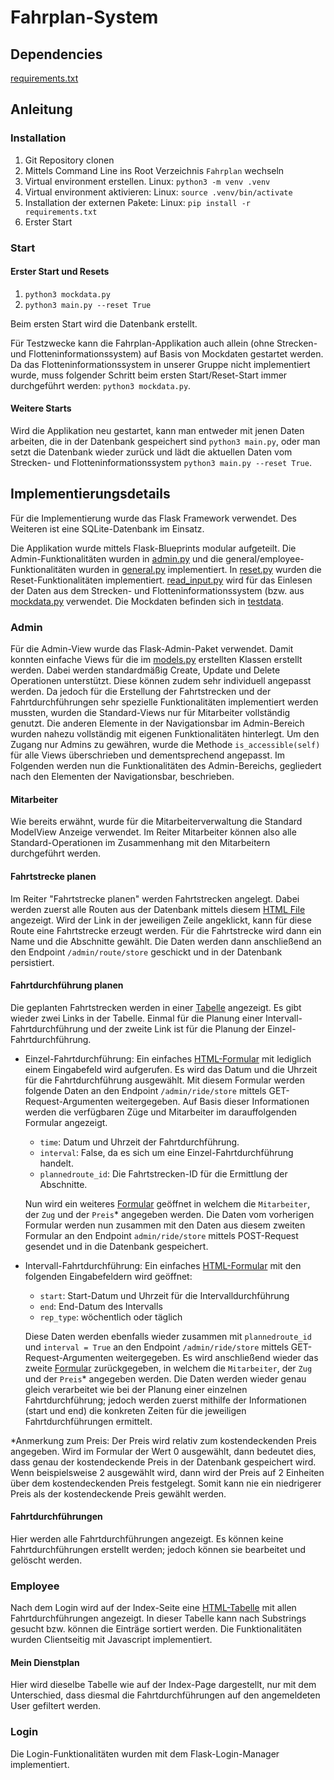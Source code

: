 # Fahrplan-System

## Dependencies

[requirements.txt](./requirements.txt)

## Anleitung

### Installation
1. Git Repository clonen
2. Mittels Command Line ins Root Verzeichnis `Fahrplan` wechseln
3. Virtual environment erstellen. Linux: `python3 -m venv .venv`
4. Virtual environment aktivieren: Linux: `source .venv/bin/activate`
5. Installation der externen Pakete: Linux: `pip install -r requirements.txt`
6. Erster Start

### Start
#### Erster Start und Resets
1. `python3 mockdata.py`
2. `python3 main.py --reset True`

Beim ersten Start wird die Datenbank erstellt. 

Für Testzwecke kann die Fahrplan-Applikation auch allein (ohne Strecken- und Flotteninformationssystem) auf Basis von 
Mockdaten gestartet werden. Da das Flotteninformationssystem in unserer Gruppe nicht implementiert wurde, muss 
folgender Schritt beim ersten Start/Reset-Start immer durchgeführt werden: `python3 mockdata.py`.

#### Weitere Starts
Wird die Applikation neu gestartet, kann man entweder mit jenen Daten arbeiten, die in der Datenbank
gespeichert sind `python3 main.py`, oder man setzt die Datenbank wieder zurück und lädt die aktuellen Daten vom 
Strecken- und Flotteninformationssystem `python3 main.py --reset True`.

## Implementierungsdetails
Für die Implementierung wurde das Flask Framework verwendet. Des Weiteren ist eine SQLite-Datenbank im Einsatz.

Die Applikation wurde mittels Flask-Blueprints modular aufgeteilt. Die Admin-Funktionalitäten wurden in 
[admin.py](admin.py) und die general/employee-Funktionalitäten wurden in [general.py](general.py) implementiert.
In [reset.py](reset.py) wurden die Reset-Funktionalitäten implementiert. [read_input.py](read_input.py) wird für
das Einlesen der Daten aus dem Strecken- und Flotteninformationssystem (bzw. aus [mockdata.py](mockdata.py) verwendet. 
Die Mockdaten befinden sich in [testdata](testdata). 

### Admin
Für die Admin-View wurde das Flask-Admin-Paket verwendet. Damit konnten einfache Views für die im [models.py](./models.py)
erstellten Klassen erstellt werden. Dabei werden standardmäßig Create, Update und Delete Operationen unterstützt.
Diese können zudem sehr individuell angepasst werden. Da jedoch für die Erstellung der Fahrtstrecken und der
Fahrtdurchführungen sehr spezielle Funktionalitäten implementiert werden mussten, wurden die Standard-Views nur für 
Mitarbeiter vollständig genutzt. Die anderen Elemente in der Navigationsbar im Admin-Bereich wurden nahezu vollständig
mit eigenen Funktionalitäten hinterlegt. Um den Zugang nur Admins zu gewähren, wurde die Methode `is_accessible(self)`
für alle Views überschrieben und dementsprechend angepasst. Im Folgenden werden nun die Funktionalitäten des Admin-Bereichs, gegliedert
nach den Elementen der Navigationsbar, beschrieben.

#### Mitarbeiter
Wie bereits erwähnt, wurde für die Mitarbeiterverwaltung die Standard ModelView Anzeige verwendet. Im Reiter Mitarbeiter
können also alle Standard-Operationen im Zusammenhang mit den Mitarbeitern durchgeführt werden.

#### Fahrtstrecke planen
Im Reiter "Fahrtstrecke planen" werden Fahrtstrecken angelegt. Dabei werden zuerst alle Routen aus der Datenbank
mittels diesem [HTML File](./templates/admin/admin_routes_overview.html) angezeigt.
Wird der Link in der jeweiligen Zeile angeklickt, kann für diese Route eine Fahrtstrecke erzeugt werden.
Für die Fahrtstrecke wird dann ein Name und die Abschnitte gewählt. Die Daten werden dann anschließend an den 
Endpoint `/admin/route/store` geschickt und in der Datenbank persistiert.

#### Fahrtdurchführung planen
Die geplanten Fahrtstrecken werden in einer [Tabelle](./templates/admin/admin_plannedroutes_overview.html) angezeigt. Es gibt wieder zwei Links in der Tabelle. Einmal 
für die Planung einer Intervall-Fahrtdurchführung und der zweite Link ist für die Planung der Einzel-Fahrtdurchführung.
 - Einzel-Fahrtdurchführung: Ein einfaches [HTML-Formular](./templates/admin/plan_single_ride_step1.html) mit lediglich einem Eingabefeld wird aufgerufen. Es wird 
    das Datum und die Uhrzeit für die Fahrtdurchführung ausgewählt. Mit diesem Formular werden folgende Daten an
    den Endpoint `/admin/ride/store` mittels GET-Request-Argumenten weitergegeben. Auf Basis dieser Informationen werden
    die verfügbaren Züge und Mitarbeiter im darauffolgenden Formular angezeigt.
   - `time`: Datum und Uhrzeit der Fahrtdurchführung.
   - `interval`: False, da es sich um eine Einzel-Fahrtdurchführung handelt.
   - `plannedroute_id`: Die Fahrtstrecken-ID für die Ermittlung der Abschnitte.

    Nun wird ein weiteres [Formular](./templates/admin/plan_single_ride_step2.html) geöffnet in welchem die `Mitarbeiter`, der `Zug` und der `Preis`* angegeben werden.
    Die Daten vom vorherigen Formular werden nun zusammen mit den Daten aus diesem zweiten Formular an den Endpoint
    `admin/ride/store` mittels POST-Request gesendet und in die Datenbank gespeichert.
   
 - Intervall-Fahrtdurchführung: Ein einfaches [HTML-Formular](./templates/admin/plan_interval_ride_step1.html) mit den folgenden Eingabefeldern wird geöffnet: 
    - `start`: Start-Datum und Uhrzeit für die Intervalldurchführung 
    - `end`: End-Datum des Intervalls
    - `rep_type`: wöchentlich oder täglich 
 
   Diese Daten werden ebenfalls wieder zusammen mit `plannedroute_id` und `interval = True`
   an den Endpoint `/admin/ride/store` mittels GET-Request-Argumenten weitergegeben. Es wird anschließend wieder
   das zweite [Formular](./templates/admin/plan_interval_ride_step2.html) zurückgegeben, in welchem die `Mitarbeiter`,
    der `Zug` und der `Preis`* angegeben werden. Die Daten werden wieder genau gleich verarbeitet wie bei der Planung
    einer einzelnen Fahrtdurchführung; jedoch werden zuerst mithilfe der Informationen (start und end) die konkreten
    Zeiten für die jeweiligen Fahrtdurchführungen ermittelt. 

*Anmerkung zum Preis: Der Preis wird relativ zum kostendeckenden Preis angegeben. Wird im Formular der Wert 0 ausgewählt, 
dann bedeutet dies, dass genau der kostendeckende Preis in der Datenbank gespeichert wird. Wenn beispielsweise 2 
ausgewählt wird, dann wird der Preis auf 2 Einheiten über dem kostendeckenden Preis festgelegt. Somit kann nie ein 
niedrigerer Preis als der kostendeckende Preis gewählt werden.

#### Fahrtdurchführungen
Hier werden alle Fahrtdurchführungen angezeigt. Es können keine Fahrtdurchführungen erstellt werden; jedoch können 
sie bearbeitet und gelöscht werden.

### Employee
Nach dem Login wird auf der Index-Seite eine [HTML-Tabelle](./templates/general/show_rides.html) mit allen Fahrtdurchführungen angezeigt. In dieser Tabelle
kann nach Substrings gesucht bzw. können die Einträge sortiert werden. Die Funktionalitäten wurden Clientseitig
mit Javascript implementiert.

#### Mein Dienstplan
Hier wird dieselbe Tabelle wie auf der Index-Page dargestellt, nur mit dem Unterschied, dass diesmal
die Fahrtdurchführungen auf den angemeldeten User gefiltert werden.

### Login
Die Login-Funktionalitäten wurden mit dem Flask-Login-Manager implementiert.